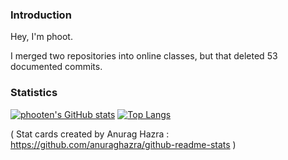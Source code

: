 ### Introduction
Hey, I'm phoot. 

I merged two repositories into online classes, but that deleted 53 documented commits.

### Statistics
[![phooten's GitHub stats](https://github-readme-stats.vercel.app/api?username=phooten&theme=gruvbox&hide=stars,prs,issues,contribs )](https://github.com/phooten/github-readme-stats)
[![Top Langs](https://github-readme-stats.vercel.app/api/top-langs/?username=phooten&layout=compact&theme=gruvbox )](https://github.com/phooten/github-readme-stats)


( Stat cards created by Anurag Hazra : https://github.com/anuraghazra/github-readme-stats )
